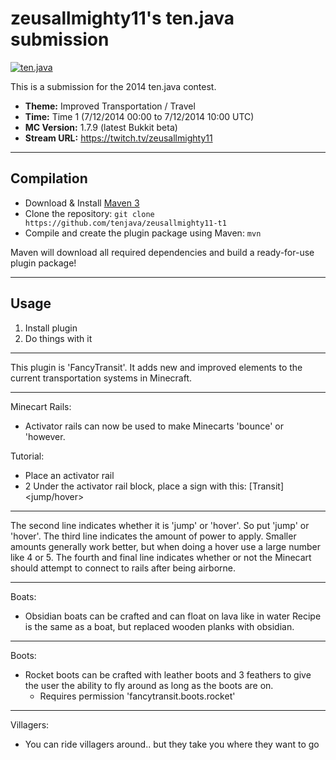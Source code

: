 zeusallmighty11's ten.java submission
==============================

[![ten.java](https://cdn.mediacru.sh/hu4CJqRD7AiB.svg)](https://tenjava.com/)

This is a submission for the 2014 ten.java contest.

- __Theme:__ Improved Transportation / Travel
- __Time:__ Time 1 (7/12/2014 00:00 to 7/12/2014 10:00 UTC)
- __MC Version:__ 1.7.9 (latest Bukkit beta)
- __Stream URL:__ https://twitch.tv/zeusallmighty11

<!-- put chosen theme above -->

---------------------------------------

Compilation
-----------

- Download & Install [Maven 3](http://maven.apache.org/download.html)
- Clone the repository: `git clone https://github.com/tenjava/zeusallmighty11-t1`
- Compile and create the plugin package using Maven: `mvn`

Maven will download all required dependencies and build a ready-for-use plugin package!

---------------------------------------

Usage
-----

1. Install plugin
2. Do things with it


---------------------------------------


This plugin is 'FancyTransit'. It adds new and improved elements to the current transportation systems in Minecraft.


---------------------------------------

Minecart Rails:
- Activator rails can now be used to make Minecarts 'bounce' or 'however.

Tutorial:
- Place an activator rail
- 2 Under the activator rail block, place a sign with this:
[Transit]
<jump/hover>
<amount>
<connect>

---------------------------------------

The second line indicates whether it is 'jump' or 'hover'. So put 'jump' or 'hover'.
The third line indicates the amount of power to apply. Smaller amounts generally work better, but when doing a hover use a large number like 4 or 5.
The fourth and final line indicates whether or not the Minecart should attempt to connect to rails after being airborne.

---------------------------------------

Boats:
- Obsidian boats can be crafted and can float on lava like in water
Recipe is the same as a boat, but replaced wooden planks with obsidian.

---------------------------------------

Boots:
- Rocket boots can be crafted with leather boots and 3 feathers to give the user the ability to fly around as long as the boots are on.
    * Requires permission 'fancytransit.boots.rocket'

---------------------------------------

Villagers:
- You can ride villagers around.. but they take you where they want to go
